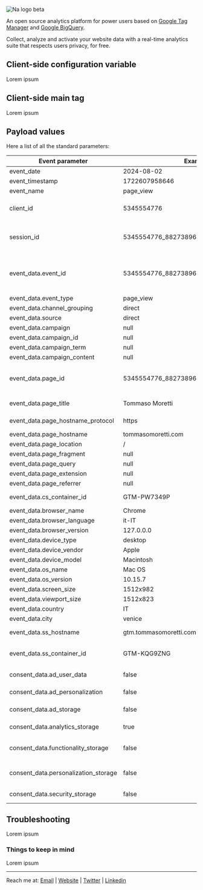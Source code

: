 ![Na logo beta](https://github.com/tommasomoretti/nameless-analytics/assets/29273232/7d4ded5e-4b79-46a2-b089-03997724fd10)

An open source analytics platform for power users based on [Google Tag Manager](https://marketingplatform.google.com/intl/it/about/tag-manager/) and [Google BigQuery](https://cloud.google.com/bigquery). 

Collect, analyze and activate your website data with a real-time analytics suite that respects users privacy, for free.



## Client-side configuration variable
Lorem ipsum



## Client-side main tag
Lorem ipsum


## Payload values
Here a list of all the standard parameters:

| Event parameter                      | Example value                                    | Description                                                                              |
|--------------------------------------|--------------------------------------------------|------------------------------------------------------------------------------------------|
| event_date                           | 2024-08-02                                       | Event date                                                                               |
| event_timestamp                      | 1722607958646                                    | Event timestamp                                                                          |
| event_name                           | page_view                                        | Event name                                                                               |
| client_id                            | 5345554776                                       | Random number between 1000000000 and 9999999999                                          |
| session_id                           | 5345554776_8827389674                            | Client id + Random number between 1000000000 and 9999999999                              |
| event_data.event_id                  | 5345554776_8827389674_2783697471_1333783653      | Client id + Session id + Page id value + Random number between 1000000000 and 9999999999 |
| event_data.event_type                | page_view                                        | Event type                                                                               |
| event_data.channel_grouping          | direct                                           | Channel grouping                                                                         |
| event_data.source                    | direct                                           | Source                                                                                   |
| event_data.campaign                  | null                                             | Campaign                                                                                 |
| event_data.campaign_id               | null                                             | Campaign id                                                                              |
| event_data.campaign_term             | null                                             | Campaign term                                                                            |
| event_data.campaign_content          | null                                             | Campaign content                                                                         |
| event_data.page_id                   | 5345554776_8827389674_2783697471                 | Client id + Session id + Random number between 1000000000 and 9999999999                 |
| event_data.page_title                | Tommaso Moretti | Freelance digital data analyst | Page title                                                                               |
| event_data.page_hostname_protocol    | https                                            | Page hostname protocol                                                                   |
| event_data.page_hostname             | tommasomoretti.com                               | Page hostname                                                                            |
| event_data.page_location             | /                                                | Page location                                                                            |
| event_data.page_fragment             | null                                             | Page fragment                                                                            |
| event_data.page_query                | null                                             | Page query                                                                               |
| event_data.page_extension            | null                                             | Page extension                                                                           |
| event_data.page_referrer             | null                                             | Page referrer                                                                            |
| event_data.cs_container_id           | GTM-PW7349P                                      | Client-side Google Tag Manager container ID                                              |
| event_data.browser_name              | Chrome                                           | Browser name                                                                             |
| event_data.browser_language          | it-IT                                            | Browser language                                                                         |
| event_data.browser_version           | 127.0.0.0                                        | Browser version                                                                          |
| event_data.device_type               | desktop                                          | Device type                                                                              |
| event_data.device_vendor             | Apple                                            | Device vendor                                                                            |
| event_data.device_model              | Macintosh                                        | Device model                                                                             |
| event_data.os_name                   | Mac OS                                           | OS name                                                                                  |
| event_data.os_version                | 10.15.7                                          | OS version                                                                               |
| event_data.screen_size               | 1512x982                                         | Screen size                                                                              |
| event_data.viewport_size             | 1512x823                                         | Viewport size                                                                            |
| event_data.country                   | IT                                               | Country                                                                                  |
| event_data.city                      | venice                                           | City                                                                                     |
| event_data.ss_hostname               | gtm.tommasomoretti.com                           | Server-side Google Tag Manager hostname                                                  |
| event_data.ss_container_id           | GTM-KQG9ZNG                                      | Server-side Google Tag Manager container ID                                              |
| consent_data.ad_user_data            | false                                            | Consent mode ad_user_data value                                                          |
| consent_data.ad_personalization      | false                                            | Consent mode ad_personalization                                                          |
| consent_data.ad_storage              | false                                            | Consent mode ad_storage                                                                  |
| consent_data.analytics_storage       | true                                             | Consent mode analytics_storage                                                           |
| consent_data.functionality_storage   | false                                            | Consent mode functionality_storage value                                                 |
| consent_data.personalization_storage | false                                            | Consent mode personalization_storage value                                               |
| consent_data.security_storage        | false                                            | Consent mode security_storage value                                                      |



## Troubleshooting
Lorem ipsum


### Things to keep in mind

Lorem ipsum

---

Reach me at: [Email](mailto:hello@tommasomoretti.com) | [Website](https://tommasomoretti.com/?utm_source=github.com&utm_medium=referral&utm_campaign=nameless_analytics) | [Twitter](https://twitter.com/tommoretti88) | [Linkedin](https://www.linkedin.com/in/tommasomoretti/)
